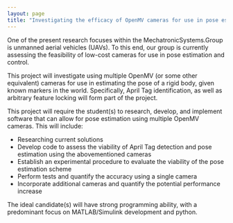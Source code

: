 ```yaml
---
layout: page
title: "Investigating the efficacy of OpenMV cameras for use in pose estimation"
---
```


One of the present research focuses within the MechatronicSystems.Group is unmanned aerial vehicles (UAVs). To this end, our group is currently assessing the feasibility of low-cost cameras for use in pose estimation and control.

This project will investigate using multiple OpenMV (or some other equivalent) cameras for use in estimating the pose of a rigid body, given known markers in the world. Specifically, April Tag identification, as well as arbitrary feature locking will form part of the project.

This project will require the student(s) to research, develop, and implement software that can allow for pose estimation using multiple OpenMV cameras. This will include:

<ul>
  <li>Researching current solutions</li>
  <li>Develop code to assess the viability of April Tag detection and pose estimation using the abovementioned cameras</li>
  <li>Establish an experimental procedure to evaluate the viability of the pose estimation scheme</li>
  <li>Perform tests and quantify the accuracy using a single camera </li>
  <li>Incorporate additional cameras and quantify the potential performance increase</li>
</ul>

The ideal candidate(s) will have strong programming ability, with a predominant focus on MATLAB/Simulink development and python.
